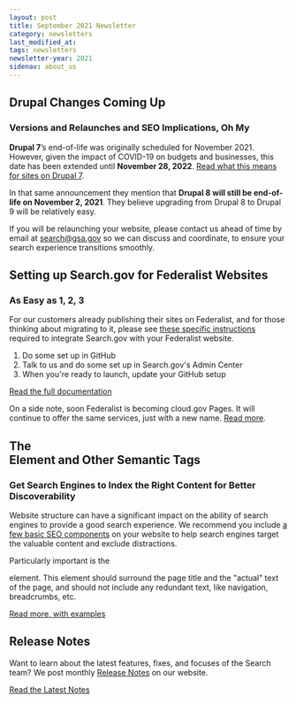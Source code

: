 ```yaml
---
layout: post
title: September 2021 Newsletter
category: newsletters
last_modified_at: 
tags: newsletters
newsletter-year: 2021
sidenav: about_us
---
```


## Drupal Changes Coming Up
### Versions and Relaunches and SEO Implications, Oh My

**Drupal 7**’s end-of-life was originally scheduled for November 2021. However, given the impact of COVID-19 on budgets and businesses, this date has been extended until **November 28, 2022**. [Read what this means for sites on Drupal 7](https://www.drupal.org/psa-2020-06-24).

In that same announcement they mention that **Drupal 8 will still be end-of-life on November 2, 2021**. They believe upgrading from Drupal 8 to Drupal 9 will be relatively easy.

If you will be relaunching your website, please contact us ahead of time by email at [search@gsa.gov](mailto:search@gsa.gov) so we can discuss and coordinate, to ensure your search experience transitions smoothly.

## Setting up Search.gov for Federalist Websites
### As Easy as 1, 2, 3

For our customers already publishing their sites on Federalist, and for those thinking about migrating to it, please see [these specific instructions](https://search.gov/manual/searchgov-for-federalist.html) required to integrate Search.gov with your Federalist website.

1.  Do some set up in GitHub
2.  Talk to us and do some set up in Search.gov's Admin Center
3.  When you're ready to launch, update your GitHub setup

[Read the full documentation](https://search.gov/manual/searchgov-for-federalist.html)

On a side note, soon Federalist is becoming cloud.gov Pages. It will continue to offer the same services, just with a new name. [Read more](https://federalist.18f.gov/cloud-gov-pages/).

## The <main> Element and Other Semantic Tags
### Get Search Engines to Index the Right Content for Better Discoverability

Website structure can have a significant impact on the ability of search engines to provide a good search experience. We recommend you include [a few basic SEO components](https://search.gov/manual/how-search-engines-index-content-better-discoverability.html) on your website to help search engines target the valuable content and exclude distractions.

Particularly important is the <main> element. This element should surround the page title and the "actual" text of the page, and should not include any redundant text, like navigation, breadcrumbs, etc.

[Read more, with examples](https://search.gov/manual/how-search-engines-index-content-better-discoverability.html)

## Release Notes

Want to learn about the latest features, fixes, and focuses of the Search team? We post monthly [Release Notes](https://search.gov/about/updates/releases/) on our website.

[Read the Latest Notes](https://search.gov/about/updates/releases/august-2021.html)
